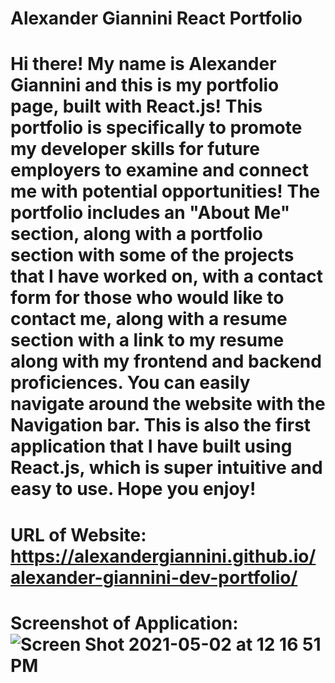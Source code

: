 # Alexander Giannini React Portfolio

# Hi there! My name is Alexander Giannini and this is my portfolio page, built with React.js! This portfolio is specifically to promote my developer skills for future employers to examine and connect me with potential opportunities! The portfolio includes an "About Me" section, along with a portfolio section with some of the projects that I have worked on, with a contact form for those who would like to contact me, along with a resume section with a link to my resume along with my frontend and backend proficiences. You can easily navigate around the website with the Navigation bar. This is also the first application that I have built using React.js, which is super intuitive and easy to use. Hope you enjoy!

# URL of Website: https://alexandergiannini.github.io/alexander-giannini-dev-portfolio/

# Screenshot of Application: ![Screen Shot 2021-05-02 at 12 16 51 PM](https://user-images.githubusercontent.com/74731953/116824669-48a59580-ab40-11eb-9383-41541b93a655.png)
